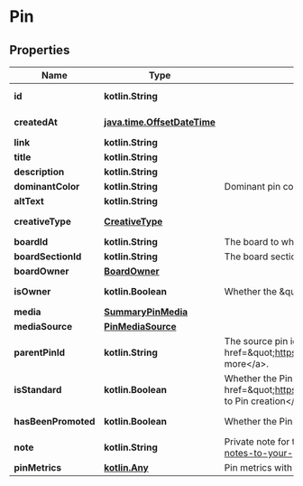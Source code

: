
# Pin

## Properties
Name | Type | Description | Notes
------------ | ------------- | ------------- | -------------
**id** | **kotlin.String** |  |  [optional] [readonly]
**createdAt** | [**java.time.OffsetDateTime**](java.time.OffsetDateTime.md) |  |  [optional] [readonly]
**link** | **kotlin.String** |  |  [optional]
**title** | **kotlin.String** |  |  [optional]
**description** | **kotlin.String** |  |  [optional]
**dominantColor** | **kotlin.String** | Dominant pin color. Hex number, e.g. \\\&quot;#6E7874\\\&quot;. |  [optional]
**altText** | **kotlin.String** |  |  [optional]
**creativeType** | [**CreativeType**](CreativeType.md) |  |  [optional] [readonly]
**boardId** | **kotlin.String** | The board to which this Pin belongs. |  [optional]
**boardSectionId** | **kotlin.String** | The board section to which this Pin belongs. |  [optional]
**boardOwner** | [**BoardOwner**](BoardOwner.md) |  |  [optional]
**isOwner** | **kotlin.Boolean** | Whether the \&quot;operation user_account\&quot; is the Pin owner. |  [optional] [readonly]
**media** | [**SummaryPinMedia**](SummaryPinMedia.md) |  |  [optional]
**mediaSource** | [**PinMediaSource**](PinMediaSource.md) |  |  [optional]
**parentPinId** | **kotlin.String** | The source pin id if this pin was saved from another pin. &lt;a href&#x3D;\&quot;https://help.pinterest.com/article/save-pins-on-pinterest\&quot;&gt;Learn more&lt;/a&gt;. |  [optional]
**isStandard** | **kotlin.Boolean** | Whether the Pin is standard or not. See documentation on &lt;a href&#x3D;\&quot;https://developers.pinterest.com/docs/content/update/\&quot;&gt;Changes to Pin creation&lt;/a&gt; for more information. |  [optional]
**hasBeenPromoted** | **kotlin.Boolean** | Whether the Pin has been promoted or not. |  [optional] [readonly]
**note** | **kotlin.String** | Private note for this Pin. &lt;a href&#x3D;\&quot;https://help.pinterest.com/en/article/add-notes-to-your-pins\&quot;&gt;Learn more&lt;/a&gt;. |  [optional]
**pinMetrics** | [**kotlin.Any**](.md) | Pin metrics with associated time intervals if any. |  [optional]



